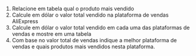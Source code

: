 1. Relacione em tabela qual o produto mais vendido
2. Calcule em dólar o valor total vendido na plataforma de vendas AliExpress
3. Calcule em dólar o valor total vendido em cada uma das plataformas de vendas e mostre em uma tabela
4. Com base no valor total de vendas indique a melhor plataforma de vendas e quais produtos mais vendidos nesta plataforma.
